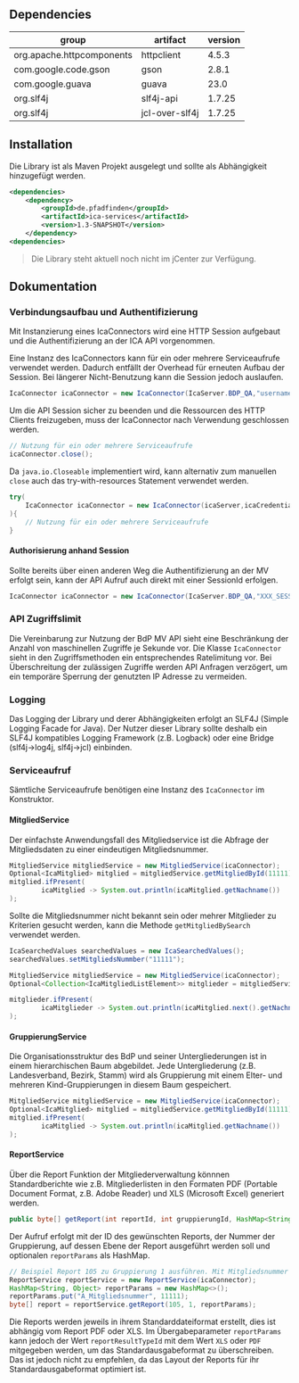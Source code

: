 
## Dependencies

| group                     | artifact         | version |
| ------------------------- | ---------------- | ------- |
| org.apache.httpcomponents | httpclient       | 4.5.3   |
| com.google.code.gson      | gson             | 2.8.1   |
| com.google.guava          | guava            | 23.0    |
| org.slf4j                 | slf4j-api        | 1.7.25  |
| org.slf4j                 | jcl-over-slf4j   | 1.7.25  |

## Installation

Die Library ist als Maven Projekt ausgelegt und sollte als Abhängigkeit hinzugefügt werden.
```xml
<dependencies>
    <dependency>
        <groupId>de.pfadfinden</groupId>
        <artifactId>ica-services</artifactId>
        <version>1.3-SNAPSHOT</version>
    </dependency>
<dependencies>
```

> Die Library steht aktuell noch nicht im jCenter zur Verfügung.


## Dokumentation

### Verbindungsaufbau und Authentifizierung
Mit Instanzierung eines IcaConnectors wird eine HTTP Session aufgebaut und die Authentifizierung an der ICA API 
vorgenommen. 

Eine Instanz des IcaConnectors kann für ein oder mehrere Serviceaufrufe verwendet werden. Dadurch entfällt der Overhead 
für erneuten Aufbau der Session. Bei längerer Nicht-Benutzung kann die Session jedoch auslaufen.

```java
IcaConnector icaConnector = new IcaConnector(IcaServer.BDP_QA,"username","password");
```

Um die API Session sicher zu beenden und die Ressourcen des HTTP Clients freizugeben, muss der IcaConnector nach
Verwendung geschlossen werden.

```java
// Nutzung für ein oder mehrere Serviceaufrufe
icaConnector.close();
```

Da `java.io.Closeable` implementiert wird, kann alternativ zum manuellen `close` auch das try-with-resources 
Statement verwendet werden.

```java
try(
    IcaConnector icaConnector = new IcaConnector(icaServer,icaCredentials);
){
    // Nutzung für ein oder mehrere Serviceaufrufe
}
```
#### Authorisierung anhand Session
Sollte bereits über einen anderen Weg die Authentifizierung an der MV erfolgt sein, kann der API Aufruf auch direkt 
mit einer SessionId erfolgen.

```java
IcaConnector icaConnector = new IcaConnector(IcaServer.BDP_QA,"XXX_SESSION_STRING_XXX");
```

### API Zugriffslimit
Die Vereinbarung zur Nutzung der BdP MV API sieht eine Beschränkung der Anzahl von maschinellen Zugriffe je Sekunde 
vor. Die Klasse `IcaConnector` sieht in den Zugriffsmethoden ein entsprechendes Ratelimitung vor. Bei Überschreitung 
der zulässigen Zugriffe werden API Anfragen verzögert, um ein temporäre Sperrung der genutzten IP Adresse zu vermeiden.

### Logging
Das Logging der Library und derer Abhängigkeiten erfolgt an SLF4J (Simple Logging Facade for Java). Der Nutzer dieser
Library sollte deshalb ein SLF4J kompatibles Logging Framework (z.B. Logback) oder eine Bridge (slf4j->log4j, slf4j->jcl)
einbinden.

### Serviceaufruf
Sämtliche Serviceaufrufe benötigen eine Instanz des `IcaConnector` im Konstruktor. 

#### MitgliedService
Der einfachste Anwendungsfall des Mitgliedservice ist die Abfrage der Mitgliedsdaten zu einer eindeutigen 
Mitgliedsnummer.
```java
MitgliedService mitgliedService = new MitgliedService(icaConnector);
Optional<IcaMitglied> mitglied = mitgliedService.getMitgliedById(11111);
mitglied.ifPresent(
        icaMitglied -> System.out.println(icaMitglied.getNachname())
);
```

Sollte die Mitgliedsnummer nicht bekannt sein oder mehrer Mitglieder zu Kriterien gesucht werden, kann die Methode 
`getMitgliedBySearch` verwendet werden.

```java
IcaSearchedValues searchedValues = new IcaSearchedValues();
searchedValues.setMitgliedsNummber("11111");

MitgliedService mitgliedService = new MitgliedService(icaConnector);
Optional<Collection<IcaMitgliedListElement>> mitglieder = mitgliedService.getMitgliedBySearch(searchedValues,1,0,100);

mitglieder.ifPresent(
        icaMitglieder -> System.out.println(icaMitglied.next().getNachname())
);

```

#### GruppierungService
Die Organisationsstruktur des BdP und seiner Untergliederungen ist in einem hierarchischen Baum abgebildet. Jede 
Untergliederung (z.B. Landesverband, Bezirk, Stamm) wird als Gruppierung mit einem Elter- und mehreren 
Kind-Gruppierungen in diesem Baum gespeichert.


```java
MitgliedService mitgliedService = new MitgliedService(icaConnector);
Optional<IcaMitglied> mitglied = mitgliedService.getMitgliedById(11111);
mitglied.ifPresent(
        icaMitglied -> System.out.println(icaMitglied.getNachname())
);
```


#### ReportService
Über die Report Funktion der Mitgliederverwaltung könnnen Standardberichte wie z.B. Mitgliederlisten in den Formaten 
PDF (Portable Document Format, z.B. Adobe Reader) und XLS (Microsoft Excel) generiert werden. 

```java
public byte[] getReport(int reportId, int gruppierungId, HashMap<String, Object> reportParams)

```

Der Aufruf erfolgt mit der ID des gewünschten Reports, der Nummer der Gruppierung, auf dessen Ebene der 
Report ausgeführt werden soll und optionalen `reportParams` als HashMap.

```java
// Beispiel Report 105 zu Gruppierung 1 ausführen. Mit Mitgliedsnummer als Parameter.
ReportService reportService = new ReportService(icaConnector);
HashMap<String, Object> reportParams = new HashMap<>();
reportParams.put("A_Mitgliedsnummer", 11111);
byte[] report = reportService.getReport(105, 1, reportParams);

```

Die Reports werden jeweils in ihrem Standarddateiformat erstellt, dies ist abhängig vom Report PDF oder XLS. Im
Übergabeparameter `reportParams` kann jedoch der Wert `reportResultTypeId` mit dem Wert `XLS` oder `PDF` mitgegeben 
werden, um das Standardausgabeformat zu überschreiben. Das ist jedoch nicht zu empfehlen, da das Layout der Reports
für ihr Standardausgabeformat optimiert ist.
